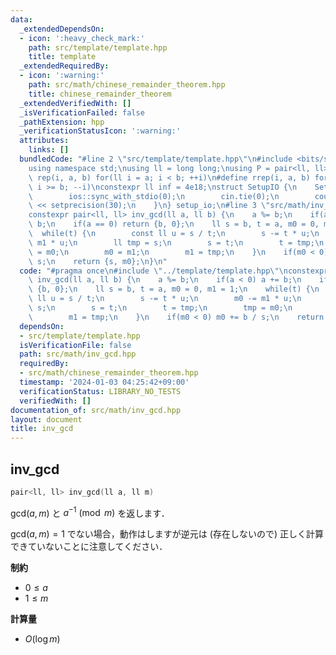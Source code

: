 ```yaml
---
data:
  _extendedDependsOn:
  - icon: ':heavy_check_mark:'
    path: src/template/template.hpp
    title: template
  _extendedRequiredBy:
  - icon: ':warning:'
    path: src/math/chinese_remainder_theorem.hpp
    title: chinese_remainder_theorem
  _extendedVerifiedWith: []
  _isVerificationFailed: false
  _pathExtension: hpp
  _verificationStatusIcon: ':warning:'
  attributes:
    links: []
  bundledCode: "#line 2 \"src/template/template.hpp\"\n#include <bits/stdc++.h>\n\
    using namespace std;\nusing ll = long long;\nusing P = pair<ll, ll>;\n#define\
    \ rep(i, a, b) for(ll i = a; i < b; ++i)\n#define rrep(i, a, b) for(ll i = a;\
    \ i >= b; --i)\nconstexpr ll inf = 4e18;\nstruct SetupIO {\n    SetupIO() {\n\
    \        ios::sync_with_stdio(0);\n        cin.tie(0);\n        cout << fixed\
    \ << setprecision(30);\n    }\n} setup_io;\n#line 3 \"src/math/inv_gcd.hpp\"\n\
    constexpr pair<ll, ll> inv_gcd(ll a, ll b) {\n    a %= b;\n    if(a < 0) a +=\
    \ b;\n    if(a == 0) return {b, 0};\n    ll s = b, t = a, m0 = 0, m1 = 1;\n  \
    \  while(t) {\n        const ll u = s / t;\n        s -= t * u;\n        m0 -=\
    \ m1 * u;\n        ll tmp = s;\n        s = t;\n        t = tmp;\n        tmp\
    \ = m0;\n        m0 = m1;\n        m1 = tmp;\n    }\n    if(m0 < 0) m0 += b /\
    \ s;\n    return {s, m0};\n}\n"
  code: "#pragma once\n#include \"../template/template.hpp\"\nconstexpr pair<ll, ll>\
    \ inv_gcd(ll a, ll b) {\n    a %= b;\n    if(a < 0) a += b;\n    if(a == 0) return\
    \ {b, 0};\n    ll s = b, t = a, m0 = 0, m1 = 1;\n    while(t) {\n        const\
    \ ll u = s / t;\n        s -= t * u;\n        m0 -= m1 * u;\n        ll tmp =\
    \ s;\n        s = t;\n        t = tmp;\n        tmp = m0;\n        m0 = m1;\n\
    \        m1 = tmp;\n    }\n    if(m0 < 0) m0 += b / s;\n    return {s, m0};\n}"
  dependsOn:
  - src/template/template.hpp
  isVerificationFile: false
  path: src/math/inv_gcd.hpp
  requiredBy:
  - src/math/chinese_remainder_theorem.hpp
  timestamp: '2024-01-03 04:25:42+09:00'
  verificationStatus: LIBRARY_NO_TESTS
  verifiedWith: []
documentation_of: src/math/inv_gcd.hpp
layout: document
title: inv_gcd
---
```


## inv_gcd

```cpp
pair<ll, ll> inv_gcd(ll a, ll m)
```

$\mathrm{gcd} (a, m)$ と $a^{-1} \pmod{m}$ を返します．

$\mathrm{gcd} (a, m) = 1$ でない場合，動作はしますが逆元は (存在しないので) 正しく計算できていないことに注意してください．

**制約**

- $0 \leq a$
- $1 \leq m$

**計算量**

- $O(\log m)$
